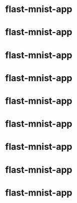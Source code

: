 # flast-mnist-app
# flast-mnist-app
# flast-mnist-app
# flast-mnist-app
# flast-mnist-app
# flast-mnist-app
# flast-mnist-app
# flast-mnist-app
# flast-mnist-app
